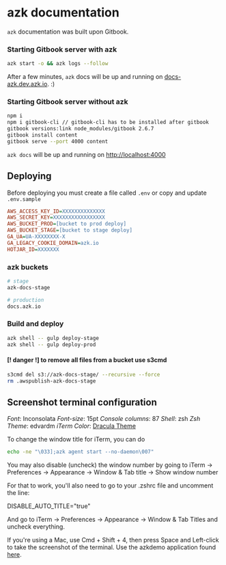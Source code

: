 # azk documentation

`azk` documentation was built upon Gitbook.

### Starting Gitbook server with azk

```sh
azk start -o && azk logs --follow
```

After a few minutes, `azk` docs will be up and running on [docs-azk.dev.azk.io](docs-azk.dev.azk.io). :)

### Starting Gitbook server without azk

```sh
npm i
npm i gitbook-cli // gitbook-cli has to be installed after gitbook
gitbook versions:link node_modules/gitbook 2.6.7
gitbook install content
gitbook serve --port 4000 content
```

`azk docs` will be up and running on [http://localhost:4000](http://localhost:4000)

## Deploying

Before deploying you must create a file called `.env` or copy and update `.env.sample`

```ini
AWS_ACCESS_KEY_ID=XXXXXXXXXXXXXX
AWS_SECRET_KEY=XXXXXXXXXXXXXXXXX
AWS_BUCKET_PROD=[bucket to prod deploy]
AWS_BUCKET_STAGE=[bucket to stage deploy]
GA_UA=UA-XXXXXXXX-X
GA_LEGACY_COOKIE_DOMAIN=azk.io
HOTJAR_ID=XXXXXXX
```

### azk buckets

```sh
# stage
azk-docs-stage

# production
docs.azk.io
```

### Build and deploy

```sh
azk shell -- gulp deploy-stage
azk shell -- gulp deploy-prod
```

#### [! danger !] to remove all files from a bucket use s3cmd

```sh
s3cmd del s3://azk-docs-stage/ --recursive --force
rm .awspublish-azk-docs-stage
```

## Screenshot terminal configuration

_Font_: Inconsolata
_Font-size_: 15pt
_Console columns_: 87
_Shell_: zsh
_Zsh Theme_: edvardm
_iTerm Color_: [Dracula Theme](https://github.com/zenorocha/dracula-theme)

To change the window title for iTerm, you can do

```sh
echo -ne "\033];azk agent start --no-daemon\007"
```

You may also disable (uncheck) the window number by going to iTerm -> Preferences -> Appearance -> Window & Tab title -> Show window number

For that to work, you'll also need to go to your .zshrc file and uncomment the line:

DISABLE_AUTO_TITLE="true"

And go to iTerm -> Preferences -> Appearance -> Window & Tab Titles and uncheck everything.

If you're using a Mac, use Cmd + Shift + 4, then press Space and Left-click to take the screenshot of the terminal. Use the azkdemo application found [here](https://github.com/azukiapp/azkdemo).
